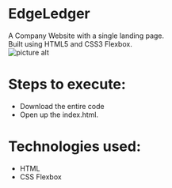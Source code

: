 # EdgeLedger
A Company Website with a single landing page.<br /> 
Built using HTML5 and CSS3 Flexbox.<br />
![picture alt](https://github.com/lakshjadhwanilj/EdgeLedger/blob/master/Screenshot.png)
# Steps to execute:

   * Download the entire code
   * Open up the index.html.

# Technologies used:

   * HTML
   * CSS Flexbox
